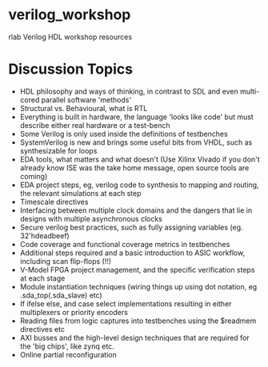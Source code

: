 # verilog_workshop
rlab Verilog HDL workshop resources

# Discussion Topics
* HDL philosophy and ways of thinking, in contrast to SDL and even multi-cored parallel software 'methods'
* Structural vs. Behavioural, what is RTL
* Everything is built in hardware, the language 'looks like code' but must describe either real hardware or a test-bench
* Some Verilog is only used inside the definitions of testbenches 
* SystemVerilog is new and brings some useful bits from VHDL, such as synthesizable for loops
* EDA tools, what matters and what doesn't (Use Xilinx Vivado if you don't already know ISE was the take home message, open source tools are coming)
* EDA project steps, eg, verilog code to synthesis to mapping and routing, the relevant simulations at each step
* Timescale directives
* Interfacing between multiple clock domains and the dangers that lie in designs with multiple asynchronous clocks
* Secure verilog best practices, such as fully assigning variables (eg. 32'hdeadbeef)
* Code coverage and functional coverage metrics in testbenches
* Additional steps required and a basic introduction to ASIC workflow, including scan flip-flops (!!)
* V-Model FPGA project management, and the specific verification steps at each stage
* Module instantiation techniques (wiring things up using dot notation, eg .sda_top(.sda_slave) etc)
* If ifelse else, and case select implementations resulting in either multiplexers or priority encoders
* Reading files from logic captures into testbenches using the $readmem directives etc
* AXI busses and the high-level design techniques that are required for the 'big chips', like zynq etc.
* Online partial reconfiguration
